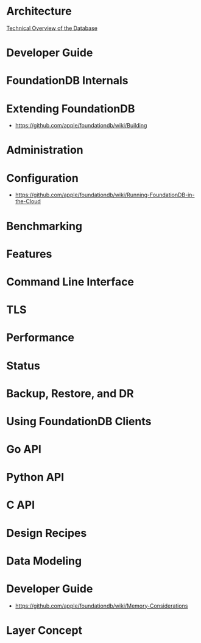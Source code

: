 # Architecture

[Technical Overview of the Database](https://github.com/apple/foundationdb/wiki/Technical-Overview-of-the-Database)

# Developer Guide

# FoundationDB Internals

# Extending FoundationDB
* https://github.com/apple/foundationdb/wiki/Building

# Administration

# Configuration

* https://github.com/apple/foundationdb/wiki/Running-FoundationDB-in-the-Cloud

# Benchmarking

# Features

# Command Line Interface

# TLS

# Performance

# Status

# Backup, Restore, and DR

# Using FoundationDB Clients

# Go API

# Python API

# C API

# Design Recipes

# Data Modeling

# Developer Guide
* https://github.com/apple/foundationdb/wiki/Memory-Considerations

# Layer Concept